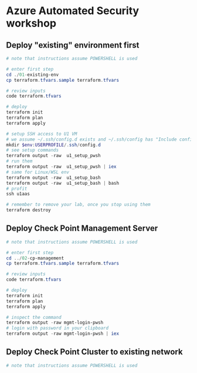 # Azure Automated Security workshop

## Deploy "existing" environment first

```powershell
# note that instructions assume POWERSHELL is used

# enter first step
cd ./01-existing-env
cp terraform.tfvars.sample terraform.tfvars

# review inputs
code terraform.tfvars

# deploy
terraform init
terraform plan
terraform apply

# setup SSH access to U1 VM
# we assume ~/.ssh/config.d exists and ~/.ssh/config has "Include config.d/*.conf" at top
mkdir $env:USERPROFILE/.ssh/config.d
# see setup commands
terraform output -raw  u1_setup_pwsh
# run them
terraform output -raw  u1_setup_pwsh | iex
# same for Linux/WSL env
terraform output -raw  u1_setup_bash
terraform output -raw  u1_setup_bash | bash
# profit
ssh u1aas

# remember to remove your lab, once you stop using them
terraform destroy
```

## Deploy Check Point Management Server
```powershell
# note that instructions assume POWERSHELL is used

# enter first step
cd ../02-cp-management
cp terraform.tfvars.sample terraform.tfvars

# review inputs
code terraform.tfvars

# deploy
terraform init
terraform plan
terraform apply

# inspect the command
terraform output -raw mgmt-login-pwsh
# login with password in your clipboard
terraform output -raw mgmt-login-pwsh | iex
```

## Deploy Check Point Cluster to existing network
```powershell
# note that instructions assume POWERSHELL is used

```